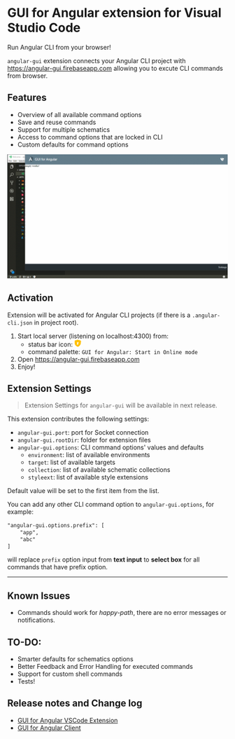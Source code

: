 # GUI for Angular extension for Visual Studio Code

Run Angular CLI from your browser!

`angular-gui` extension connects your Angular CLI project with https://angular-gui.firebaseapp.com allowing you to excute CLI commands from browser.

## Features

* Overview of all available command options
* Save and reuse commands
* Support for multiple schematics
* Access to command options that are locked in CLI
* Custom defaults for command options

![Alpha release](https://raw.githubusercontent.com/angular-gui/vscode-angular-gui/master/src/images/angular-gui-alpha-0.1.2.gif)

## Activation

Extension will be activated for Angular CLI projects (if there is a `.angular-cli.json` in project root).

1. Start local server (listening on localhost:4300) from:
    * status bar icon: ![shield icon](https://raw.githubusercontent.com/angular-gui/vscode-angular-gui/master/src/images/octicon-shield.png)
    * command palette: `GUI for Angular: Start in Online mode`
2. Open https://angular-gui.firebaseapp.com
3. Enjoy!

## Extension Settings

> Extension Settings for `angular-gui` will be available in next release.

This extension contributes the following settings:

* `angular-gui.port`: port for Socket connection
* `angular-gui.rootDir`: folder for extension files
* `angular-gui.options`: CLI command options' values and defaults
  * `environment`: list of available environments
  * `target`: list of available targets
  * `collection`: list of available schematic collections
  * `styleext`: list of available style extensions

Default value will be set to the first item from the list.

You can add any other CLI command option to `angular-gui.options`, for example:

    "angular-gui.options.prefix": [
        "app", 
        "abc"
    ]

will replace `prefix` option input from **text input** to **select box** for all commands that have prefix option. 

---

## Known Issues

* Commands should work for *happy-path*, there are no error messages or notifications. 

## TO-DO:

* Smarter defaults for schematics options
* Better Feedback and Error Handling for executed commands
* Support for custom shell commands
* Tests!

## Release notes and Change log

* [GUI for Angular VSCode Extension](https://github.com/angular-gui/vscode-angular-gui/blob/master/CHANGELOG.md)
* [GUI for Angular Client](https://github.com/angular-gui/client-angular-gui/blob/master/CHANGELOG.md)